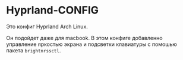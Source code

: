 # Hyprland-CONFIG

Это конфиг Hyprland Arch Linux.

Он подойдет даже для macbook. В этом конфиге добавленно управление яркостью экрана и подсветки клавиатуры с помошью пакета `brightnrssctl`.
